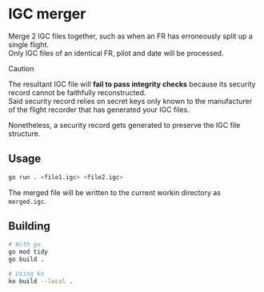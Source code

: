 # IGC merger
Merge 2 IGC files together, such as when an FR has erroneously split up a single flight.  
Only IGC files of an identical FR, pilot and date will be processed.

> [!CAUTION]  
> The resultant IGC file will **fail to pass integrity checks** because its security record cannot be faithfully reconstructed.  
> Said security record relies on secret keys only known to the manufacturer of the flight recorder that has generated your IGC files.  

Nonetheless, a security record gets generated to preserve the IGC file structure.

## Usage
```bash
go run . <file1.igc> <file2.igc>
```

The merged file will be written to the current workin directory as `merged.igc`.

## Building
```bash
# With go
go mod tidy
go build .

# Using ko
ko build --local .
```